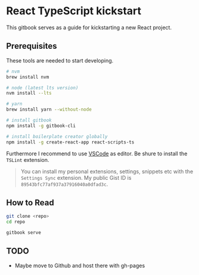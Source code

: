 # React TypeScript kickstart

This gitbook serves as a guide for kickstarting a new React project.

## Prerequisites

These tools are needed to start developing.

```bash
# nvm
brew install nvm

# node (latest lts version)
nvm install --lts

# yarn
brew install yarn --without-node

# install gitbook
npm install -g gitbook-cli

# install boilerplate creator globally
npm install -g create-react-app react-scripts-ts
```

Furthermore I recommend to use [VSCode](https://code.visualstudio.com/) as editor. Be shure to install the `TSLint` extension.

>You can install my personal extensions, settings, snippets etc with the `Settings Sync` extension. My public Gist ID is `89543bfc77af937a37916040a0dfad3c`.

## How to Read

```bash
git clone <repo>
cd repo

gitbook serve
```

## TODO
* Maybe move to Github and host there with gh-pages
